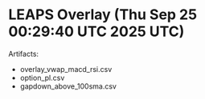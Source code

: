 # LEAPS Overlay (Thu Sep 25 00:29:40 UTC 2025 UTC)

Artifacts:
- overlay_vwap_macd_rsi.csv
- option_pl.csv
- gapdown_above_100sma.csv
